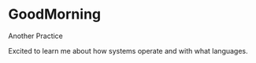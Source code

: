 # GoodMorning
Another Practice

Excited to learn me about how systems operate and with what languages.
